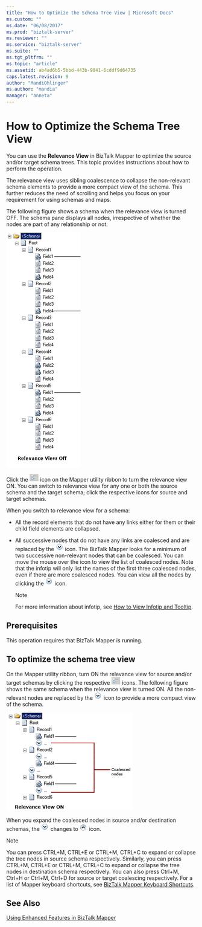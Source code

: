 ```yaml
---
title: "How to Optimize the Schema Tree View | Microsoft Docs"
ms.custom: ""
ms.date: "06/08/2017"
ms.prod: "biztalk-server"
ms.reviewer: ""
ms.service: "biztalk-server"
ms.suite: ""
ms.tgt_pltfrm: ""
ms.topic: "article"
ms.assetid: ab4ad6b5-5bbd-443b-9041-6cddf9d64735
caps.latest.revision: 9
author: "MandiOhlinger"
ms.author: "mandia"
manager: "anneta"
---
```

# How to Optimize the Schema Tree View
You can use the **Relevance View** in BizTalk Mapper to optimize the source and/or target schema trees. This topic provides instructions about how to perform the operation.  
  
 The relevance view uses sibling coalescence to collapse the non-relevant schema elements to provide a more compact view of the schema. This further reduces the need of scrolling and helps you focus on your requirement for using schemas and maps.  
  
 The following figure shows a schema when the relevance view is turned OFF. The schema pane displays all nodes, irrespective of whether the nodes are part of any relationship or not.  
  
 ![Schema when relevance view is switched off](../core/media/off-schema-relevance-view.gif "Off_Schema_Relevance_View")  
  
 Click the ![Switch to relevance view](../core/media/mapper-intellitree.gif "Mapper_IntelliTree") icon on the Mapper utility ribbon to turn the relevance view ON. You can switch to relevance view for any one or both the source schema and the target schema; click the respective icons for source and target schemas.  
  
 When you switch to relevance view for a schema:  
  
-   All the record elements that do not have any links either for them or their child field elements are collapsed.  
  
-   All successive nodes that do not have any links are coalesced and are replaced by the ![Coalesced nodes hidden](../core/media/mapper-coalescence-on.gif "Mapper_Coalescence_On") icon. The BizTalk Mapper looks for a minimum of two successive non-relevant nodes that can be coalesced. You can move the mouse over the icon to view the list of coalesced nodes. Note that the infotip will only list the names of the first three coalesced nodes, even if there are more coalesced nodes. You can view all the nodes by clicking the ![Coalesced nodes hidden](../core/media/mapper-coalescence-on.gif "Mapper_Coalescence_On") icon.  
  
    > [!NOTE]
    >  For more information about infotip, see [How to View Infotip and Tooltip](../core/how-to-view-infotip-and-tooltip.md).  
  
## Prerequisites  
 This operation requires that BizTalk Mapper is running.  
  
## To optimize the schema tree view  
 On the Mapper utility ribbon, turn ON the relevance view for source and/or target schemas by clicking the respective ![Switch to relevance view](../core/media/mapper-intellitree.gif "Mapper_IntelliTree") icons. The following figure shows the same schema when the relevance view is turned ON. All the non-relevant nodes are replaced by the ![Coalesced nodes hidden](../core/media/mapper-coalescence-on.gif "Mapper_Coalescence_On") icon to provide a more compact view of the schema.  
  
 ![Schema when relevance view is ON](../core/media/on-schema.gif "On_schema")  
  
 When you expand the coalesced nodes in source and/or destination schemas, the ![Coalesced nodes hidden](../core/media/mapper-coalescence-on.gif "Mapper_Coalescence_On") changes to ![Coalesced nodes shown](../core/media/switchoff-mapper-coalesence.jpg "SwitchOff_Mapper_Coalesence") icon.  
  
> [!NOTE]
>  You can press CTRL+M, CTRL+E or CTRL+M, CTRL+C to expand or collapse the tree nodes in source schema respectively. Similarly, you can press CTRL+M, CTRL+E or CTRL+M, CTRL+C to expand or collapse the tree nodes in destination schema respectively. You can also press Ctrl+M, Ctrl+H or Ctrl+M, Ctrl+D for source or target coalescing respectively. For a list of Mapper keyboard shortcuts, see [BizTalk Mapper Keyboard Shortcuts](../core/biztalk-mapper-keyboard-shortcuts.md).  
  
## See Also  
 [Using Enhanced Features in BizTalk Mapper](../core/using-enhanced-features-in-biztalk-mapper.md)